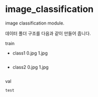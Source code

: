 # image_classification
image classification module.

데이터 폴더 구조를 다음과 같이 만들어 줍니다.

train
 - class1
   0.jpg
   1.jpg
   ~~~
 - class2
   0.jpg
   1.jpg
   ~~~
val
 ~~~
test
 ~~~
